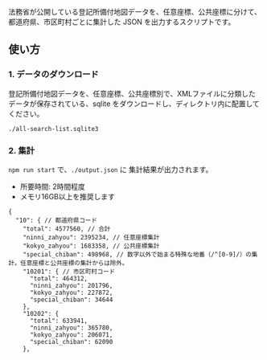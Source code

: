 法務省が公開している登記所備付地図データを、任意座標、公共座標に分けて、都道府県、市区町村ごとに集計した JSON を出力するスクリプトです。


## 使い方

### 1. データのダウンロード

登記所備付地図データを、任意座標、公共座標別で、XMLファイルに分類したデータが保存されている、sqlite をダウンロードし、ディレクトリ内に配置してください。

`./all-search-list.sqlite3`

### 2. 集計

`npm run start` で、`./output.json` に 集計結果が出力されます。

- 所要時間: 2時間程度
- メモリ16GB以上を推奨します


```
{
  "10": { // 都道府県コード
    "total": 4577560, // 合計
    "ninni_zahyou": 2395234, // 任意座標集計
    "kokyo_zahyou": 1683358, // 公共座標集計
    "special_chiban": 498968, // 数字以外で始まる特殊な地番（/^[0-9]/）の集計。任意座標と公共座標の集計からは除外。
    "10201": { // 市区町村コード
      "total": 464312,
      "ninni_zahyou": 201796,
      "kokyo_zahyou": 227872,
      "special_chiban": 34644
    },
    "10202": {
      "total": 633941,
      "ninni_zahyou": 365780,
      "kokyo_zahyou": 206071,
      "special_chiban": 62090
    },
```
